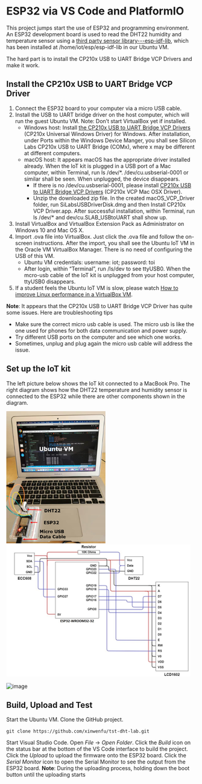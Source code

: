 # ESP32 via VS Code and PlatformIO

This project jumps start the use of ESP32 and programming environment. An ESP32 development board is used to read the DHT22 humidity and temperature sensor using a [third party sensor library---esp-idf-lib](https://github.com/UncleRus/esp-idf-lib), which has been installed at /home/iot/esp/esp-idf-lib in our Ubuntu VM.

The hard part is to install the CP210x USB to UART Bridge VCP Drivers and make it work.

## Install the CP210x USB to UART Bridge VCP Driver

1.	Connect the ESP32 board to your computer via a micro USB cable.
2.	Install the USB to UART bridge driver on the host computer, which will run the guest Ubuntu VM. Note: Don’t start VirtualBox yet if installed.
    - Windows host: Install [the CP210x USB to UART Bridge VCP Drivers](https://www.silabs.com/developers/usb-to-uart-bridge-vcp-drivers) (CP210x Universal Windows Driver) for Windows. After installation, under Ports within the Windows Device Manger, you shall see Silicon Labs CP210x USB to UART Bridge (COMx), where x may be different at different computers.
    - macOS host: It appears macOS has the appropriate driver installed already. When the IoT kit is plugged in a USB port of a Mac computer, within Terminal, run ls /dev/*. /dev/cu.usbserial-0001 or similar shall be seen. When unplugged, the device disappears. 
      - If there is no /dev/cu.usbserial-0001, please install [CP210x USB to UART Bridge VCP Drivers](https://www.silabs.com/developers/usb-to-uart-bridge-vcp-drivers) (CP210x VCP Mac OSX Driver). 
      - Unzip the downloaded zip file. In the created macOS_VCP_Driver folder, run SiLabsUSBDriverDisk.dmg and then Install CP210x VCP Driver.app. After successful installation, within Terminal, run ls /dev/* and dev/cu.SLAB_USBtoUART shall show up.
3.	Install VirtualBox and VirtualBox Extension Pack as Administrator on Windows 10 and Mac OS X.
4.	Import .ova file into VirtualBox. Just click the .ova file and follow the on-screen instructions. After the import, you shall see the Ubuntu IoT VM in the Oracle VM VirtualBox Manager. There is no need of configuring the USB of this VM.
    - Ubuntu VM credentials: username: iot; password: toi
    - After login, within “Terminal”, run /ls/dev to see ttyUSB0. When the mcro-usb cable of the IoT kit is unplugged from your host computer, ttyUSB0 disappears. 
5.	If a student feels the Ubuntu IoT VM is slow, please watch [How to improve Linux performance in a VirtualBox VM](https://www.youtube.com/watch?v=tbF8jNjD_IE).

**Note**: It appears that the CP210x USB to UART Bridge VCP Driver has quite some issues. Here are troubleshooting tips
- Make sure the correct micro usb cable is used. The micro usb is like the one used for phones for both data communication and power supply.
- Try different USB ports on the computer and see which one works. 
- Sometimes, unplug and plug again the micro usb cable will address the issue.

## Set up the IoT kit

The left picture below shows the IoT kit connected to a MacBook Pro. The right diagram shows how the DHT22 temperature and humidity sensor is connected to the ESP32 while there are other components shown in the diagram.

<img src="imgs/IoTKit.png" height=350> <img src="imgs/diagram.jpg" height=350>


![image](https://user-images.githubusercontent.com/69218457/218525664-75457d38-a82f-4c06-8dd5-dbf9b8725e68.png)


## Build, Upload and Test

Start the Ubuntu VM. Clone the GitHub project. 
```
git clone https://github.com/xinwenfu/tst-dht-lab.git
```

Start Visual Studio Code. Open *File* -> *Open Folder*. Click the *Build* icon on the status bar at the bottom of the VS Code interface to build the project. Click the *Upload* to upload the firmware onto the ESP32 board. Click the *Serial Monitor* icon to open the Serial Monitor to see the output from the ESP32 board. 
**Note**: During the uploading process, holding down the boot button until the uploading starts

